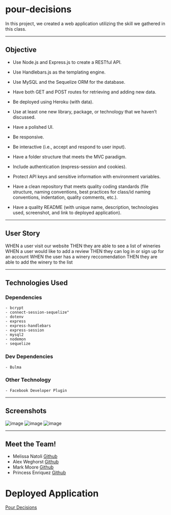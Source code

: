# pour-decisions
In this project, we created a web application utilizing the skill we gathered in this class.
- - -

## Objective
- Use Node.js and Express.js to create a RESTful API.

- Use Handlebars.js as the templating engine.

- Use MySQL and the Sequelize ORM for the database.

- Have both GET and POST routes for retrieving and adding new data.

- Be deployed using Heroku (with data).

- Use at least one new library, package, or technology that we haven’t discussed.

- Have a polished UI.

- Be responsive.

- Be interactive (i.e., accept and respond to user input).

- Have a folder structure that meets the MVC paradigm.

- Include authentication (express-session and cookies).

- Protect API keys and sensitive information with environment variables.

- Have a clean repository that meets quality coding standards (file structure, naming conventions, best practices for class/id naming conventions, indentation, quality comments, etc.).

- Have a quality README (with unique name, description, technologies used, screenshot, and link to deployed application).
- - -
## User Story
WHEN a user visit our website
THEN they are able to see a list of wineries
WHEN a user would like to add a review
THEN they can log in or sign up for an account
WHEN the user has a winery reccomendation
THEN they are able to add the winery to the list
- - -
## Technologies Used

### Dependencies
    - bcrypt
    - connect-session-sequelize"
    - dotenv
    - express
    - express-handlebars
    - express-session
    - mysql2
    - nodemon
    - sequelize

### Dev Dependencies
    - Bulma
 
 ### Other Technology
    - Facebook Developer Plugin 
- - -
## Screenshots
![image](https://user-images.githubusercontent.com/79875711/123901989-a9c7ca80-d931-11eb-8dbb-b15b33ec4781.png)
![image](https://user-images.githubusercontent.com/79875711/123902160-f6aba100-d931-11eb-86e7-719ce2d81af7.png)
![image](https://user-images.githubusercontent.com/79875711/123902335-53a75700-d932-11eb-9e02-7f5ffbef7f22.png)


- - -

## Meet the Team!
- Melissa Natoli [Github](https://github.com/misn0147)
- Alex Weghorst [Github](https://github.com/aweghorst)
- Mark Moore [Github](https://github.com/marksmoore)
- Princess Enriquez [Github](https://github.com/TEnriquez95)

# Deployed Application
[Pour Decisions](https://pour-decisions.herokuapp.com/)
